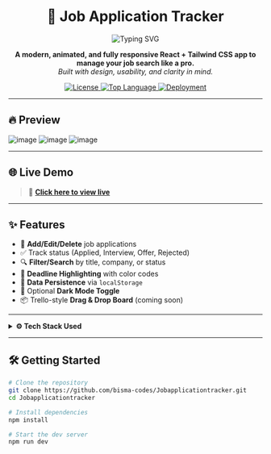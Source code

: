 <h1 align="center">
  🧠 Job Application Tracker
</h1>

<p align="center">
  <img src="https://readme-typing-svg.herokuapp.com/?font=Fira+Code&size=24&pause=1000&color=00F9FF&center=true&vCenter=true&width=500&lines=Organize+your+job+hunt.;Track+applications+visually.;Stay+on+top+of+deadlines+and+interviews." alt="Typing SVG" />
</p>

<p align="center">
  <b>A modern, animated, and fully responsive React + Tailwind CSS app to manage your job search like a pro.</b><br/>
  <i>Built with design, usability, and clarity in mind.</i>
</p>

<p align="center">
  <a href="https://github.com/bisma-codes/Jobapplicationtracker">
    <img alt="License" src="https://img.shields.io/github/license/bisma-codes/Jobapplicationtracker?style=flat-square&color=blue"/>
  </a>
  <a href="https://github.com/bisma-codes/Jobapplicationtracker">
    <img alt="Top Language" src="https://img.shields.io/github/languages/top/bisma-codes/Jobapplicationtracker?style=flat-square"/>
  </a>
  <a href="https://github.com/bisma-codes/Jobapplicationtracker/deployments/activity_log?environment=github-pages">
    <img alt="Deployment" src="https://img.shields.io/github/deployments/bisma-codes/Jobapplicationtracker/github-pages?label=Live%20Status&style=flat-square"/>
  </a>
</p>

---

## 🔥 Preview

![image](https://github.com/user-attachments/assets/436fd0f7-282b-4be4-9e89-8b27dd50a34f)
![image](https://github.com/user-attachments/assets/447943e1-f403-4e4e-b43b-caf824c36ef1)
![image](https://github.com/user-attachments/assets/cc76e5df-06e7-4eaf-9f1c-f673fc542f8f)



---

## 🌐 Live Demo

> 🚀 [**Click here to view live**](https://bisma-codes.github.io/Jobapplicationtracker/)  

---

## ✨ Features

- 📝 **Add/Edit/Delete** job applications
- ✅ Track status (Applied, Interview, Offer, Rejected)
- 🔍 **Filter/Search** by title, company, or status
- 🎯 **Deadline Highlighting** with color codes
- 💾 **Data Persistence** via `localStorage`
- 🌙 Optional **Dark Mode Toggle**
- 📦 Trello-style **Drag & Drop Board** (coming soon)

---

<details>
  <summary><strong>⚙️ Tech Stack Used</strong></summary>

  - ⚛️ React.js (Vite)
  - 🎨 Tailwind CSS
  - 🧠 LocalStorage API
  - 🛠 GitHub Pages for deployment
</details>

---

## 🛠 Getting Started

```bash
# Clone the repository
git clone https://github.com/bisma-codes/Jobapplicationtracker.git
cd Jobapplicationtracker

# Install dependencies
npm install

# Start the dev server
npm run dev
